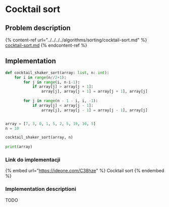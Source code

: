 # Cocktail sort

## Problem description

{% content-ref url="../../../../algorithms/sorting/cocktail-sort.md" %}
[cocktail-sort.md](../../../../algorithms/sorting/cocktail-sort.md)
{% endcontent-ref %}

## Implementation

```python
def cocktail_shaker_sort(array: list, n: int):
    for i in range(n//2+1):
        for j in range(i, n-i-1):
            if array[j] > array[j + 1]:
                array[j], array[j + 1] = array[j + 1], array[j]
        
        for j in range(n - 1 - i, i, -1):
            if array[j] < array[j - 1]:
                array[j], array[j - 1] = array[j - 1], array[j]


array = [7, 3, 0, 1, 5, 2, 5, 19, 10, 5]
n = 10

cocktail_shaker_sort(array, n)
    
print(array)
```

### Link do implementacji

{% embed url="https://ideone.com/C38hze" %}
Cocktail sort
{% endembed %}

### Implementation descriptioni

TODO

